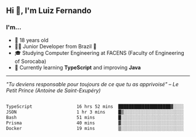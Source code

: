 <h2>Hi 👋, I'm Luiz Fernando</h2>

### I'm...
* 🤟 18 years old
* 👨‍💻 Junior Developer from Brazil 💚
* 🎓 Studying Computer Engineering at FACENS (Faculty of Engineering of Sorocaba)
* 🔭 Currently learning **TypeScript** and improving **Java**

---

_"Tu deviens responsable pour toujours de ce que tu as apprivoisé" – Le Petit Prince (Antoine de Saint-Exupéry)_

##

<!--START_SECTION:waka-->

```txt
TypeScript                 16 hrs 52 mins  ████████████████████▓░░░░   82.54 %
JSON                       1 hr 3 mins     █▒░░░░░░░░░░░░░░░░░░░░░░░   05.20 %
Bash                       51 mins         █░░░░░░░░░░░░░░░░░░░░░░░░   04.16 %
Prisma                     40 mins         ▓░░░░░░░░░░░░░░░░░░░░░░░░   03.26 %
Docker                     19 mins         ▒░░░░░░░░░░░░░░░░░░░░░░░░   01.59 %
```

<!--END_SECTION:waka-->
